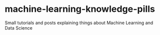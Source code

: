 # machine-learning-knowledge-pills
Small tutorials and posts explaining things about Machine Learning and Data Science
